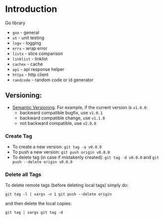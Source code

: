 # Introduction

Go library

- `gox` - general
- `ut` - unit testing
- `logx` - logging
- `errx` - wrap error
- `listx` - slice comparison
- `linklist` - linklist
- `cachex` - cache
- `api` - api response helper
- `httpx` - http client
- `randcode` - random code or id generator

## Versioning:
- [Semantic Versioning](https://semver.org/). For example, if the current version is `v1.0.0`:
    - backward compatible bugfix, use `v1.0.1`
    - backward compatible change, use `v1.1.0`
    - not backward compatible, use `v2.0.0`

### Create Tag
- To create a new version: `git tag -a v0.0.0`
- To push a new version: `git push origin v0.0.0`
- To delete tag (in case if mistakenly created): `git tag -d v0.0.0` and `git push --delete origin v0.0.0`

### Delete all Tags
To delete remote tags (before deleting local tags) simply do:
```
git tag -l | xargs -n 1 git push --delete origin
```
and then delete the local copies:
```
git tag | xargs git tag -d
```